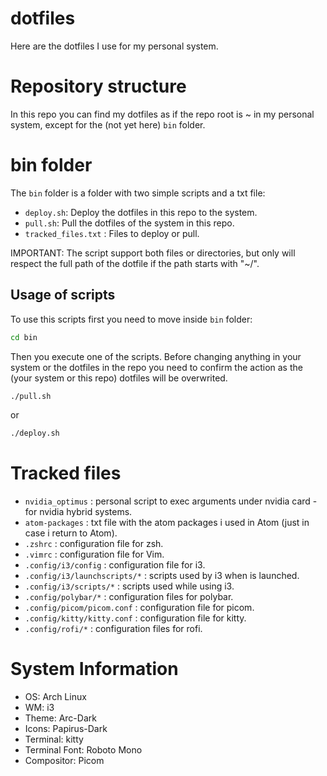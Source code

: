 # dotfiles

Here are the dotfiles I use for my personal system.

# Repository structure

In this repo you can find my dotfiles as if the repo root is ~ in my personal system, except for the (not yet here) `bin` folder.

# bin folder

The `bin` folder is a folder with two simple scripts and a txt file:

- `deploy.sh`: Deploy the dotfiles in this repo to the system.
- `pull.sh`: Pull the dotfiles of the system in this repo.
- `tracked_files.txt` : Files to deploy or pull.

IMPORTANT: The script support both files or directories, but only will respect the full path of the dotfile if the path starts with "~/".

## Usage of scripts

To use this scripts first you need to move inside `bin` folder:

```sh
cd bin
```

Then you execute one of the scripts. Before changing anything in your system or the dotfiles in the repo you need to confirm the action as the (your system or this repo) dotfiles will be overwrited.

```sh
./pull.sh
```

or

```sh
./deploy.sh
```

# Tracked files

- `nvidia_optimus` : personal script to exec arguments under nvidia card - for nvidia hybrid systems.
- `atom-packages` : txt file with the atom packages i used in Atom (just in case i return to Atom).
- `.zshrc` : configuration file for zsh.
- `.vimrc` : configuration file for Vim.
- `.config/i3/config` : configuration file for i3.
- `.config/i3/launchscripts/*` : scripts used by i3 when is launched.
- `.config/i3/scripts/*` : scripts used while using i3.
- `.config/polybar/*` : configuration files for polybar.
- `.config/picom/picom.conf` : configuration file for picom.
- `.config/kitty/kitty.conf` : configuration file for kitty.
- `.config/rofi/*` : configuration files for rofi.

# System Information

- OS: Arch Linux
- WM: i3
- Theme: Arc-Dark
- Icons: Papirus-Dark
- Terminal: kitty
- Terminal Font: Roboto Mono
- Compositor: Picom



